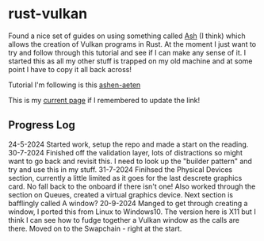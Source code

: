 # rust-vulkan 

Found a nice set of guides on using something called [Ash](https://crates.io/crates/ash) (I think) which allows the creation of Vulkan programs in Rust.  At the moment I just want to try and follow through this tutorial and see if I can make any sense of it. I started this as all my other stuff is trapped on my old machine and at some point I have to copy it all back across!

Tutorial I'm following is this [ashen-aeten](https://hoj-senna.github.io/ashen-aetna/text/001_Plan.html)

This is my [current page](https://hoj-senna.github.io/ashen-aetna/text/007_Swapchain.html) if I remembered to update the link!

## Progress Log ##
24-5-2024 Started work, setup the repo and made a start on the reading. 
30-7-2024 Finished off the validation layer, lots of distractions so might want to go back and revisit this. I need to look up the "builder pattern" and try and use this in my stuff.
31-7-2024 Finihsed the Physical Devices section, currently a little limited as it goes for the last descrete graphics card. No fall back to the onboard if there isn't one! Also worked through the section on Queues, created a virtual graphics device. Next section is bafflingly called A window?
20-9-2024 Manged to get through creating a window, I ported this from Linux to Windows10. The version here is X11 but I think I can see how to fudge together a Vulkan window as the calls are there.  Moved on to the Swapchain - right at the start. 

